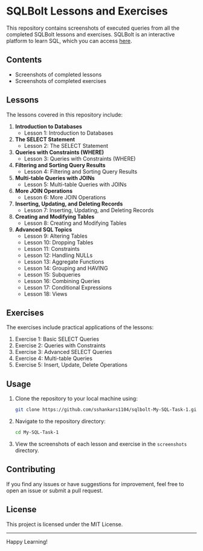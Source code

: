 # SQLBolt Lessons and Exercises

This repository contains screenshots of executed queries from all the completed SQLBolt lessons and exercises. SQLBolt is an interactive platform to learn SQL, which you can access [here](http://sqlbolt.com/lesson/).

## Contents

- Screenshots of completed lessons
- Screenshots of completed exercises

## Lessons

The lessons covered in this repository include:

1. **Introduction to Databases**
   - Lesson 1: Introduction to Databases
2. **The SELECT Statement**
   - Lesson 2: The SELECT Statement
3. **Queries with Constraints (WHERE)**
   - Lesson 3: Queries with Constraints (WHERE)
4. **Filtering and Sorting Query Results**
   - Lesson 4: Filtering and Sorting Query Results
5. **Multi-table Queries with JOINs**
   - Lesson 5: Multi-table Queries with JOINs
6. **More JOIN Operations**
   - Lesson 6: More JOIN Operations
7. **Inserting, Updating, and Deleting Records**
   - Lesson 7: Inserting, Updating, and Deleting Records
8. **Creating and Modifying Tables**
   - Lesson 8: Creating and Modifying Tables
9. **Advanced SQL Topics**
   - Lesson 9: Altering Tables
   - Lesson 10: Dropping Tables
   - Lesson 11: Constraints
   - Lesson 12: Handling NULLs
   - Lesson 13: Aggregate Functions
   - Lesson 14: Grouping and HAVING
   - Lesson 15: Subqueries
   - Lesson 16: Combining Queries
   - Lesson 17: Conditional Expressions
   - Lesson 18: Views

## Exercises

The exercises include practical applications of the lessons:

1. Exercise 1: Basic SELECT Queries
2. Exercise 2: Queries with Constraints
3. Exercise 3: Advanced SELECT Queries
4. Exercise 4: Multi-table Queries
5. Exercise 5: Insert, Update, Delete Operations

## Usage

1. Clone the repository to your local machine using:
   ```bash
   git clone https://github.com/sshankars1104/sqlbolt-My-SQL-Task-1.git
   ```
2. Navigate to the repository directory:
   ```bash
   cd My-SQL-Task-1
   ```
3. View the screenshots of each lesson and exercise in the `screenshots` directory.

## Contributing

If you find any issues or have suggestions for improvement, feel free to open an issue or submit a pull request.

## License

This project is licensed under the MIT License.

---

Happy Learning!
